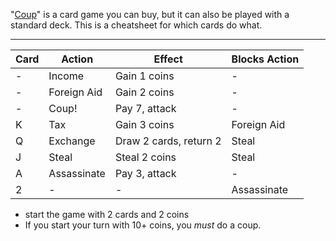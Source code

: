 
"[Coup](https://indieboardsandcards.com/our-games/coup/)"
is a card game you can buy,
but it can also be played with a standard deck.
This is a cheatsheet for which cards do what.

---

| Card | Action      | Effect                 | Blocks Action |
| ---- | ----------- | ---------------------- | ------------- |
| -    | Income      | Gain 1 coins           | -             |
| -    | Foreign Aid | Gain 2 coins           | -             |
| -    | Coup!       | Pay 7, attack          | -             |
| K    | Tax         | Gain 3 coins           | Foreign Aid   |
| Q    | Exchange    | Draw 2 cards, return 2 | Steal         |
| J    | Steal       | Steal 2 coins          | Steal         |
| A    | Assassinate | Pay 3, attack          | -             |
| 2    | -           | -                      | Assassinate   |

* start the game with 2 cards and 2 coins
* If you start your turn with 10+ coins,
  you *must* do a coup.
